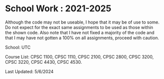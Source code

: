 # School Work : 2021-2025
Although the code may not be useable, I hope that it may be of use to some.  Do not expect for the exact same assignments to be used as those within the shown code.  Also note that I have not fixed a majority of the code and that I may have not gotten a 100% on all assignments, proceed with caution.

School: UTC

Course List: CPSC 1100, CPSC 1110, CPSC 2100, CPSC 2800, CPSC 3200, CPSC 3220, CPSC 4430, CPSC 4530.

Last Updated: 5/6/2024
